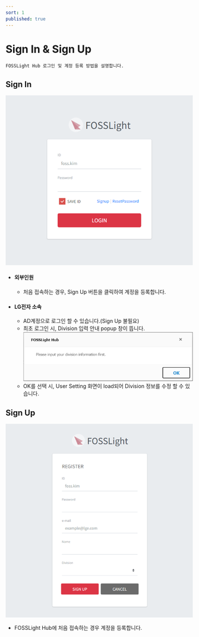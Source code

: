```yaml
---
sort: 1
published: true
---
```

# Sign In & Sign Up
```note
FOSSLight Hub 로그인 및 계정 등록 방법을 설명합니다.
```
## Sign In
![SignIn](images/1_sign_in.PNG)
- #### 외부인원
    - 처음 접속하는 경우, Sign Up 버튼을 클릭하여 계정을 등록합니다.
- #### LG전자 소속
    - AD계정으로 로그인 할 수 있습니다.(Sign Up 불필요)
    - 최초 로그인 시, Division 입력 안내 popup 창이 뜹니다.
    ![SignIn](images/1_sign_in_first_popup.PNG)
    - OK를 선택 시, User Setting 화면이 load되어 Division 정보를 수정 할 수 있습니다.

## Sign Up 
![SignUp](images/1_sign_up.PNG)  
- FOSSLight Hub에 처음 접속하는 경우 계정을 등록합니다.
